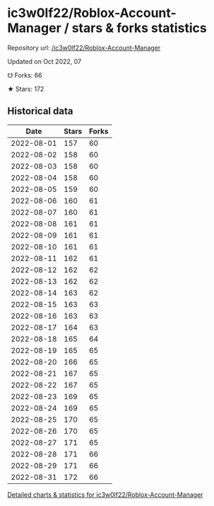# ic3w0lf22/Roblox-Account-Manager / stars & forks statistics

Repository url: [/ic3w0lf22/Roblox-Account-Manager](https://github.com/ic3w0lf22/Roblox-Account-Manager)

Updated on Oct 2022, 07

☋ Forks: 66

★ Stars: 172

## Historical data
| Date | Stars | Forks |
|------|-------|-------|
| 2022-08-01 | 157 | 60 | 
| 2022-08-02 | 158 | 60 | 
| 2022-08-03 | 158 | 60 | 
| 2022-08-04 | 158 | 60 | 
| 2022-08-05 | 159 | 60 | 
| 2022-08-06 | 160 | 61 | 
| 2022-08-07 | 160 | 61 | 
| 2022-08-08 | 161 | 61 | 
| 2022-08-09 | 161 | 61 | 
| 2022-08-10 | 161 | 61 | 
| 2022-08-11 | 162 | 61 | 
| 2022-08-12 | 162 | 62 | 
| 2022-08-13 | 162 | 62 | 
| 2022-08-14 | 163 | 62 | 
| 2022-08-15 | 163 | 63 | 
| 2022-08-16 | 163 | 63 | 
| 2022-08-17 | 164 | 63 | 
| 2022-08-18 | 165 | 64 | 
| 2022-08-19 | 165 | 65 | 
| 2022-08-20 | 166 | 65 | 
| 2022-08-21 | 167 | 65 | 
| 2022-08-22 | 167 | 65 | 
| 2022-08-23 | 169 | 65 | 
| 2022-08-24 | 169 | 65 | 
| 2022-08-25 | 170 | 65 | 
| 2022-08-26 | 170 | 65 | 
| 2022-08-27 | 171 | 65 | 
| 2022-08-28 | 171 | 66 | 
| 2022-08-29 | 171 | 66 | 
| 2022-08-31 | 172 | 66 | 


[Detailed charts & statistics for ic3w0lf22/Roblox-Account-Manager](https://reviewgithub.com/rep/ic3w0lf22/Roblox-Account-Manager)
